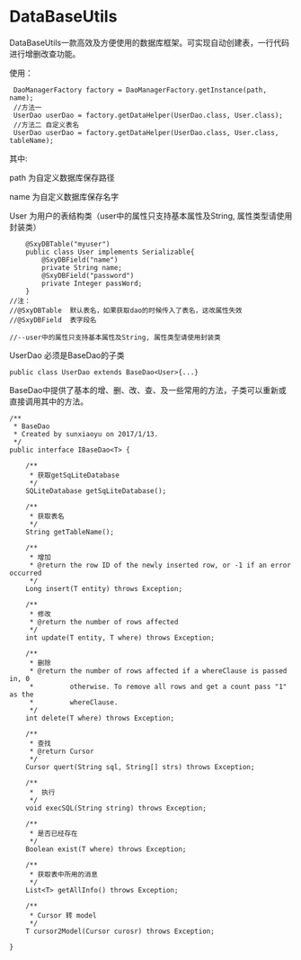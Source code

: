 # DataBaseUtils
DataBaseUtils一款高效及方便使用的数据库框架。可实现自动创建表，一行代码进行增删改查功能。


使用：
 
     DaoManagerFactory factory = DaoManagerFactory.getInstance(path, name);
     //方法一
     UserDao userDao = factory.getDataHelper(UserDao.class, User.class);  
     //方法二 自定义表名
     UserDao userDao = factory.getDataHelper(UserDao.class, User.class, tableName);  
          
 
其中:

path 为自定义数据库保存路径

name 为自定义数据库保存名字
    
User 为用户的表结构类（user中的属性只支持基本属性及String, 属性类型请使用封装类）
    
       
        @SxyDBTable("myuser")       
        public class User implements Serializable{       
            @SxyDBField("name")     
            private String name;
            @SxyDBField("password")
            private Integer passWord;
        }
    //注：        
    //@SxyDBTable  默认表名，如果获取dao的时候传入了表名，这改属性失效
    //@SxyDBField  表字段名
    
    //--user中的属性只支持基本属性及String, 属性类型请使用封装类
               
UserDao 必须是BaseDao的子类

    public class UserDao extends BaseDao<User>{...}
    
BaseDao中提供了基本的增、删、改、查、及一些常用的方法，子类可以重新或直接调用其中的方法。

    /**
     * BaseDao
     * Created by sunxiaoyu on 2017/1/13.
     */
    public interface IBaseDao<T> {
    
        /**
         * 获取getSqLiteDatabase
         */
        SQLiteDatabase getSqLiteDatabase();
    
        /**
         * 获取表名
         */
        String getTableName();
        
        /**
         * 增加
         * @return the row ID of the newly inserted row, or -1 if an error occurred
         */
        Long insert(T entity) throws Exception;
    
        /**
         * 修改
         * @return the number of rows affected
         */
        int update(T entity, T where) throws Exception;
    
        /**
         * 删除
         * @return the number of rows affected if a whereClause is passed in, 0
         *         otherwise. To remove all rows and get a count pass "1" as the
         *         whereClause.
         */
        int delete(T where) throws Exception;
    
        /**
         * 查找
         * @return Cursor
         */
        Cursor quert(String sql, String[] strs) throws Exception;
    
        /**
         *  执行
         */
        void execSQL(String string) throws Exception;
    
        /**
         * 是否已经存在
         */
        Boolean exist(T where) throws Exception;
    
        /**
         * 获取表中所用的消息
         */
        List<T> getAllInfo() throws Exception;
    
        /**
         * Cursor 转 model
         */
        T cursor2Model(Cursor curosr) throws Exception;
    
    }
   

    
        
    
            
            
            
            
    
    
    
     
     
     
     
     
     
     
     
     
     
     
     
     
     
     
     
     
     
     
     
     
     
     
     
     
     
     
     
     
     